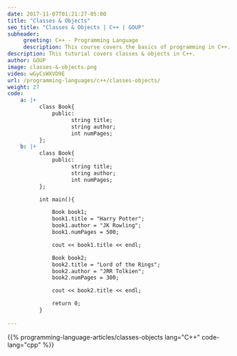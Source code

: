 ```yaml
---
date: 2017-11-07T01:21:27-05:00
title: "Classes & Objects"
seo_title: "Classes & Objects | C++ | GOUP"
subheader:
     greeting: C++ - Programming Language
     description: This course covers the basics of programming in C++. Work your way through the videos/articles and I'll teach you everything you need to know to start your programming journey!
description: This tutorial covers classes & objects in C++.
author: GOUP
image: classes-&-objects.png
video: wGyCsWXVD9E
url: /programming-languages/c++/classes-objects/
weight: 27
code:
    a: |+
          class Book{
              public:
                    string title;
                    string author;
                    int numPages;
          };
    b: |+
          class Book{
              public:
                    string title;
                    string author;
                    int numPages;
          };

          int main(){

              Book book1;
              book1.title = "Harry Potter";
              book1.author = "JK Rowling";
              book1.numPages = 500;

              cout << book1.title << endl;

              Book book2;
              book2.title = "Lord of the Rings";
              book2.author = "JRR Tolkien";
              book2.numPages = 300;

              cout << book2.title << endl;

              return 0;
          }
    
---
```


{{% programming-language-articles/classes-objects lang="C++" code-lang="cpp" %}}
